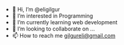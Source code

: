 - 👋 Hi, I’m @eligilgur
- 👀 I’m interested in Programming
- 🌱 I’m currently learning web development
- 💞️ I’m looking to collaborate on ...
- 📫 How to reach me gilgureli@gmail.com

<!---
eligilgur/eligilgur is a ✨ special ✨ repository because its `README.md` (this file) appears on your GitHub profile.
You can click the Preview link to take a look at your changes.
--->
